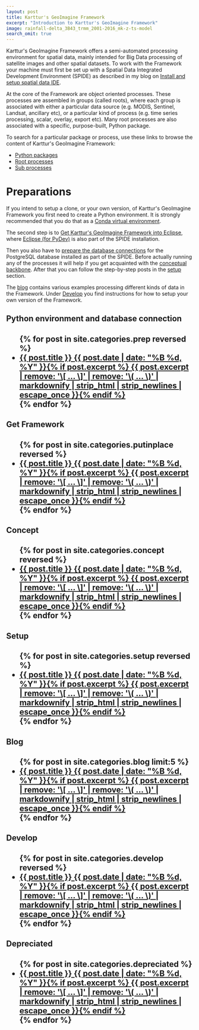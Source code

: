 ```yaml
---
layout: post
title: Karttur's GeoImagine Framework
excerpt: "Introduction to Karttur's GeoImagine Framework"
image: rainfall-delta_3B43_trmm_2001-2016_mk-z-ts-model
search_omit: true
---
```


Karttur's GeoImagine Framework offers a semi-automated processing environment for spatial data, mainly intended for Big Data processing of satellite images and other spatial datasets. To work with the Framework your machine must first be set up with a Spatial Data Integrated Development Environment (SPIDE) as described in my blog on [Install and setup spatial data IDE](https://karttur.github.io/setup-ide/).

At the core of the Framework are object oriented processes. These processes are assembled in groups (called roots), where each group is associated with either a particular data source (e.g. MODIS, Sentinel, Landsat, ancillary etc), or a particular kind of process (e.g. time series processing, scalar, overlay, export etc). Many root processes are also associated with a specific, purpose-built, Python package. 

To search for a particular package or process, use these links to browse the content of Karttur's GeoImagine Framework:

- [Python packages](packages/index.html)
- [Root processes](rootprocesses/index.html)
- [Sub processes](subprocesses/index.html)

<h1>Preparations</h1>

If you intend to setup a clone, or your own version, of Karttur's GeoImagine Framework you first need to create a Python environment. It is strongly recommended that you do that as a [Conda virtual environment](../prep/prep-conda-environ/).

The second step is to [Get Karttur's GeoImagine Framework into Eclipse](../putinplace), where [<span class='app'>Eclipse</span> (for PyDev)](https://karttur.github.io/setup-ide/setup-ide/install-eclipse) is also part of the SPIDE installation.

Then you also have to [prepare the database connections](../prep/prep-dblink) for the PostgreSQL database installed as part of the SPIDE. Before actually running any of the processes it will help if you get acquainted with the [conceptual backbone](../concept). After that you can follow the step-by-step posts in the  [setup](../setup/) section.

The [blog](../blog/) contains various examples processing different kinds of data in the Framework. Under [Develop](../develop/) you find instructions for how to setup your own version of the Framework.

<h2>Python environment and database connection<h2>
<ul class="post-list">
{% for post in site.categories.prep reversed %}
  <li><article><a href="{{ site.url }}{{ post.url }}">{{ post.title }} <span class="entry-date"><time datetime="{{ post.date | date_to_xmlschema }}">{{ post.date | date: "%B %d, %Y" }}</time></span>{% if post.excerpt %} <span class="excerpt">{{ post.excerpt | remove: '\[ ... \]' | remove: '\( ... \)' | markdownify | strip_html | strip_newlines | escape_once }}</span>{% endif %}</a></article></li>
{% endfor %}
</ul>

<h2>Get Framework<h2>
<ul class="post-list">
{% for post in site.categories.putinplace reversed %}
  <li><article><a href="{{ site.url }}{{ post.url }}">{{ post.title }} <span class="entry-date"><time datetime="{{ post.date | date_to_xmlschema }}">{{ post.date | date: "%B %d, %Y" }}</time></span>{% if post.excerpt %} <span class="excerpt">{{ post.excerpt | remove: '\[ ... \]' | remove: '\( ... \)' | markdownify | strip_html | strip_newlines | escape_once }}</span>{% endif %}</a></article></li>
{% endfor %}
</ul>

<h2>Concept<h2>
<ul class="post-list">
{% for post in site.categories.concept reversed %}
  <li><article><a href="{{ site.url }}{{ post.url }}">{{ post.title }} <span class="entry-date"><time datetime="{{ post.date | date_to_xmlschema }}">{{ post.date | date: "%B %d, %Y" }}</time></span>{% if post.excerpt %} <span class="excerpt">{{ post.excerpt | remove: '\[ ... \]' | remove: '\( ... \)' | markdownify | strip_html | strip_newlines | escape_once }}</span>{% endif %}</a></article></li>
{% endfor %}
</ul>

<h2>Setup<h2>
<ul class="post-list">
{% for post in site.categories.setup reversed %}
  <li><article><a href="{{ site.url }}{{ post.url }}">{{ post.title }} <span class="entry-date"><time datetime="{{ post.date | date_to_xmlschema }}">{{ post.date | date: "%B %d, %Y" }}</time></span>{% if post.excerpt %} <span class="excerpt">{{ post.excerpt | remove: '\[ ... \]' | remove: '\( ... \)' | markdownify | strip_html | strip_newlines | escape_once }}</span>{% endif %}</a></article></li>
{% endfor %}
</ul>

<h2>Blog<h2>
<ul class="post-list">
{% for post in site.categories.blog limit:5 %}
  <li><article><a href="{{ site.url }}{{ post.url }}">{{ post.title }} <span class="entry-date"><time datetime="{{ post.date | date_to_xmlschema }}">{{ post.date | date: "%B %d, %Y" }}</time></span>{% if post.excerpt %} <span class="excerpt">{{ post.excerpt | remove: '\[ ... \]' | remove: '\( ... \)' | markdownify | strip_html | strip_newlines | escape_once }}</span>{% endif %}</a></article></li>
{% endfor %}
</ul>

<h2>Develop<h2>
<ul class="post-list">
{% for post in site.categories.develop reversed %}
  <li><article><a href="{{ site.url }}{{ post.url }}">{{ post.title }} <span class="entry-date"><time datetime="{{ post.date | date_to_xmlschema }}">{{ post.date | date: "%B %d, %Y" }}</time></span>{% if post.excerpt %} <span class="excerpt">{{ post.excerpt | remove: '\[ ... \]' | remove: '\( ... \)' | markdownify | strip_html | strip_newlines | escape_once }}</span>{% endif %}</a></article></li>
{% endfor %}
</ul>

<h2>Depreciated<h2>
<ul class="post-list">
{% for post in site.categories.depreciated %}
  <li><article><a href="{{ site.url }}{{ post.url }}">{{ post.title }} <span class="entry-date"><time datetime="{{ post.date | date_to_xmlschema }}">{{ post.date | date: "%B %d, %Y" }}</time></span>{% if post.excerpt %} <span class="excerpt">{{ post.excerpt | remove: '\[ ... \]' | remove: '\( ... \)' | markdownify | strip_html | strip_newlines | escape_once }}</span>{% endif %}</a></article></li>
{% endfor %}
</ul>
